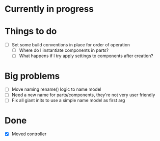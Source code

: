 # Currently in progress


# Things to do
- [ ] Set some build conventions in place for order of operation
  - [ ] Where do I instantiate components in parts?
  - [ ] What happens if I try apply settings to components after creation?

# Big problems
- [ ] Move naming rename() logic to name model
- [ ] Need a new name for parts/components, they're not very user friendly
- [ ] Fix all giant inits to use a simple name model as first arg

# Done
 - [x] Moved controller